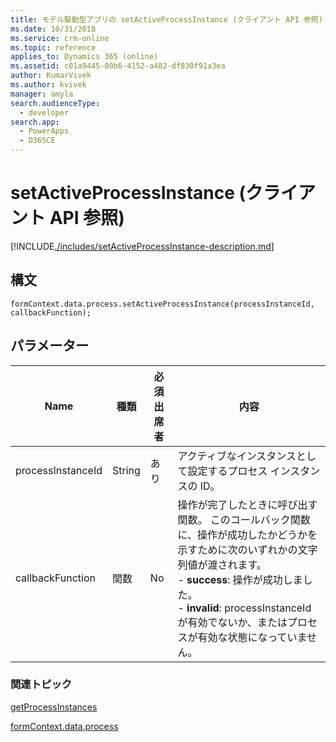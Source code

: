 ```yaml
---
title: モデル駆動型アプリの setActiveProcessInstance (クライアント API 参照) | Microsoft Docs
ms.date: 10/31/2018
ms.service: crm-online
ms.topic: reference
applies_to: Dynamics 365 (online)
ms.assetid: c01a9445-00b6-4152-a482-df830f91a3ea
author: KumarVivek
ms.author: kvivek
manager: amyla
search.audienceType:
  - developer
search.app:
  - PowerApps
  - D365CE
---
```

# <a name="setactiveprocessinstance-client-api-reference"></a>setActiveProcessInstance (クライアント API 参照)



[!INCLUDE[./includes/setActiveProcessInstance-description.md](./includes/setActiveProcessInstance-description.md)]

## <a name="syntax"></a>構文

`formContext.data.process.setActiveProcessInstance(processInstanceId, callbackFunction);`

## <a name="parameter"></a>パラメーター

|Name|種類​​|必須出席者|内容|
|--|--|--|--|
|processInstanceId|String|あり|アクティブなインスタンスとして設定するプロセス インスタンスの ID。|
|callbackFunction|関数|No|操作が完了したときに呼び出す関数。 このコールバック関数に、操作が成功したかどうかを示すために次のいずれかの文字列値が渡されます。<br/>- **success**: 操作が成功しました。<br/>- **invalid**: processInstanceId が有効でないか、またはプロセスが有効な状態になっていません。|

### <a name="related-topics"></a>関連トピック

[getProcessInstances](getProcessInstances.md)

[formContext.data.process](../formContext-data-process.md)
 


